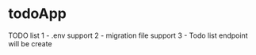 # todoApp

TODO list
1 - .env support
2 - migration file support
3 - Todo list endpoint will be create

